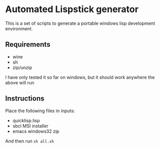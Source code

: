 Automated Lispstick generator
=============================

This is a set of scripts to generate a portable windows lisp development
environment.

Requirements
------------

* wine
* sh
* zip/unzip

I have only tested it so far on windows, but it should work anywhere the above
will run

Instructions
------------

Place the following files in inputs:

* quicklisp.lisp
* sbcl MSI installer
* emacs windows32 zip

And then run `sh all.sh`
